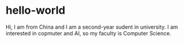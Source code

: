 # hello-world

Hi, I am from China and I am a second-year sudent in university. I am interested in copmuter and AI, so my faculty is Computer Science.
